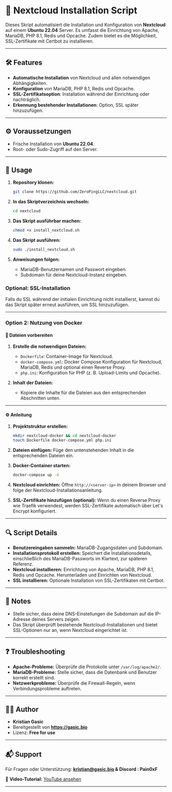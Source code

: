 # 🚀 Nextcloud Installation Script

Dieses Skript automatisiert die Installation und Konfiguration von **Nextcloud** auf einem **Ubuntu 22.04** Server. Es umfasst die Einrichtung von Apache, MariaDB, PHP 8.1, Redis und Opcache. Zudem bietet es die Möglichkeit, SSL-Zertifikate mit Certbot zu installieren.

---

## 🛠️ Features
- **Automatische Installation** von Nextcloud und allen notwendigen Abhängigkeiten.
- **Konfiguration** von MariaDB, PHP 8.1, Redis und Opcache.
- **SSL-Zertifikatsoption**: Installation während der Einrichtung oder nachträglich.
- **Erkennung bestehender Installationen**: Option, SSL später hinzuzufügen.

---

## ⚙️ Voraussetzungen
- Frische Installation von **Ubuntu 22.04**.
- Root- oder Sudo-Zugriff auf den Server.

---

## 📖 Usage
1. **Repository klonen:**
   ```bash
   git clone https://github.com/ZeroPingLLC/nextcloud.git
   ```

2. **In das Skriptverzeichnis wechseln:**
   ```bash
   cd nextcloud
   ```

3. **Das Skript ausführbar machen:**
   ```bash
   chmod +x install_nextcloud.sh
   ```

4. **Das Skript ausführen:**
   ```bash
   sudo ./install_nextcloud.sh
   ```

5. **Anweisungen folgen:**
   - MariaDB-Benutzernamen und Passwort eingeben.
   - Subdomain für deine Nextcloud-Instanz eingeben.

### Optional: SSL-Installation
Falls du SSL während der initialen Einrichtung nicht installierst, kannst du das Skript später erneut ausführen, um SSL hinzuzufügen.

---

### **Option 2: Nutzung von Docker**

#### 📂 **Dateien vorbereiten**
1. **Erstelle die notwendigen Dateien:**
   - `Dockerfile`: Container-Image für Nextcloud.
   - `docker-compose.yml`: Docker Compose Konfiguration für Nextcloud, MariaDB, Redis und optional einen Reverse Proxy.
   - `php.ini`: Konfiguration für PHP (z. B. Upload-Limits und Opcache).

2. **Inhalt der Dateien:**
   - Kopiere die Inhalte für die Dateien aus den entsprechenden Abschnitten unten.

---

#### ⚙️ **Anleitung**
1. **Projektstruktur erstellen:**
   ```bash
   mkdir nextcloud-docker && cd nextcloud-docker
   touch Dockerfile docker-compose.yml php.ini
   ```

2. **Dateien einfügen:**
   Füge den untenstehenden Inhalt in die entsprechenden Dateien ein.

3. **Docker-Container starten:**
   ```bash
   docker-compose up -d
   ```

4. **Nextcloud einrichten:**
   Öffne `http://<server-ip>` in deinem Browser und folge der Nextcloud-Installationsanleitung.

5. **SSL-Zertifikate hinzufügen (optional):**
   Wenn du einen Reverse Proxy wie Traefik verwendest, werden SSL-Zertifikate automatisch über Let's Encrypt konfiguriert.

---

## 🔍 Script Details
- **Benutzereingaben sammeln:** MariaDB-Zugangsdaten und Subdomain.
- **Installationsprotokoll erstellen:** Speichert die Installationsdetails, einschließlich des MariaDB-Passworts im Klartext, zur späteren Referenz.
- **Nextcloud installieren:** Einrichtung von Apache, MariaDB, PHP 8.1, Redis und Opcache. Herunterladen und Einrichten von Nextcloud.
- **SSL installieren:** Optionale Installation von SSL-Zertifikaten mit Certbot.

---

## 📝 Notes
- Stelle sicher, dass deine DNS-Einstellungen die Subdomain auf die IP-Adresse deines Servers zeigen.
- Das Skript überprüft bestehende Nextcloud-Installationen und bietet SSL-Optionen nur an, wenn Nextcloud eingerichtet ist.

---

## ❓ Troubleshooting
- **Apache-Probleme:** Überprüfe die Protokolle unter `/var/log/apache2/`.
- **MariaDB-Probleme:** Stelle sicher, dass die Datenbank und Benutzer korrekt erstellt sind.
- **Netzwerkprobleme:** Überprüfe die Firewall-Regeln, wenn Verbindungsprobleme auftreten.

---

## 🧑‍💻 Author
- **Kristian Gasic**
- Bereitgestellt von **https://gasic.bio**
- Lizenz: **Free for use**

---

## 📬 Support
Für Fragen oder Unterstützung:
**kristian@gasic.bio & Discord : Pain0xF**

🎥 **Video-Tutorial:** [YouTube ansehen](https://www.youtube.com/watch?v=_KRrfq_h9rk)

---
